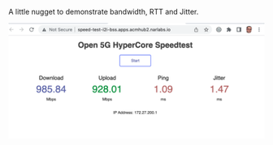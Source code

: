 A little nugget to demonstrate bandwidth, RTT and Jitter. <br>

![alt text](https://raw.githubusercontent.com/fenar/5gspeedtest/main/images/need4speed.png)<br>
